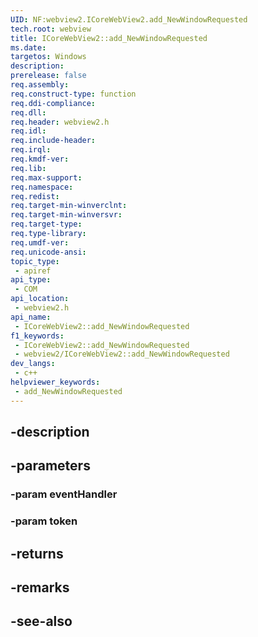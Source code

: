 ```yaml
---
UID: NF:webview2.ICoreWebView2.add_NewWindowRequested
tech.root: webview
title: ICoreWebView2::add_NewWindowRequested
ms.date: 
targetos: Windows
description: 
prerelease: false
req.assembly: 
req.construct-type: function
req.ddi-compliance: 
req.dll: 
req.header: webview2.h
req.idl: 
req.include-header: 
req.irql: 
req.kmdf-ver: 
req.lib: 
req.max-support: 
req.namespace: 
req.redist: 
req.target-min-winverclnt: 
req.target-min-winversvr: 
req.target-type: 
req.type-library: 
req.umdf-ver: 
req.unicode-ansi: 
topic_type:
 - apiref
api_type:
 - COM
api_location:
 - webview2.h
api_name:
 - ICoreWebView2::add_NewWindowRequested
f1_keywords:
 - ICoreWebView2::add_NewWindowRequested
 - webview2/ICoreWebView2::add_NewWindowRequested
dev_langs:
 - c++
helpviewer_keywords:
 - add_NewWindowRequested
---
```


## -description

## -parameters

### -param eventHandler

### -param token

## -returns

## -remarks

## -see-also

